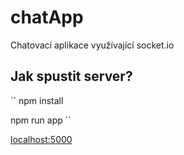 # chatApp 

Chatovací aplikace využívající socket.io

## Jak spustit server?

`` 
npm install 

npm run app 
`` 

[localhost:5000](http://localhost:5000)